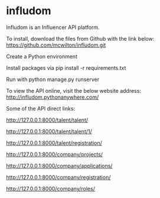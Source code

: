 # infludom

Infludom is an Influencer API platform.

To install, download the files from Github with the link below:
https://github.com/mcwilton/infludom.git

Create a Python environment

Install packages via pip install -r requirements.txt

Run with python manage.py runserver

To view the API online, visit the below website address:
http://infludom.pythonanywhere.com/


Some of the API direct links:

http://127.0.0.1:8000/talent/talent/

http://127.0.0.1:8000/talent/talent/1/

http://127.0.0.1:8000/talent/registration/

http://127.0.0.1:8000/company/projects/

http://127.0.0.1:8000/company/applications/

http://127.0.0.1:8000/company/registration/

http://127.0.0.1:8000/company/roles/